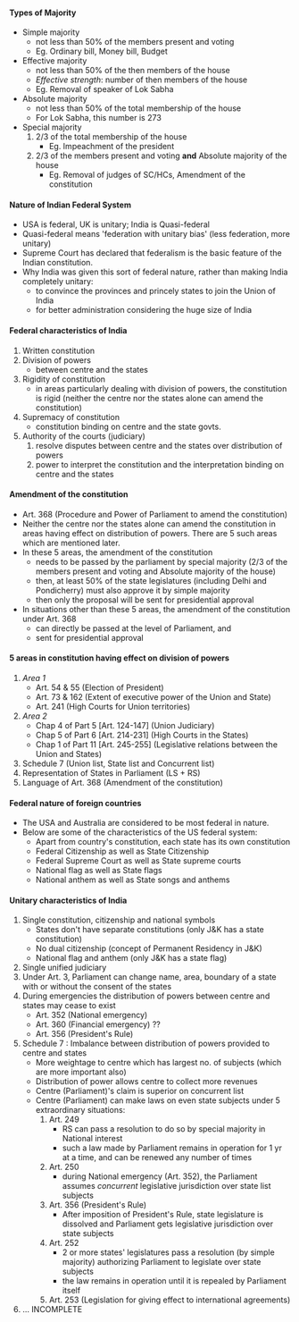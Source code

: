 
#### Types of Majority
* Simple majority
    - not less than 50% of the members present and voting
    - Eg. Ordinary bill, Money bill, Budget
* Effective majority
    - not less than 50% of the then members of the house
    - _Effective strength_: number of then members of the house
    - Eg. Removal of speaker of Lok Sabha
* Absolute majority
    - not less than 50% of the total membership of the house
    - For Lok Sabha, this number is 273
* Special majority
    1. 2/3 of the total membership of the house
        * Eg. Impeachment of the president
    2. 2/3 of the members present and voting __and__ Absolute majority of the house
        * Eg. Removal of judges of SC/HCs, Amendment of the constitution

#### Nature of Indian Federal System
* USA is federal, UK is unitary; India is Quasi-federal
* Quasi-federal means 'federation with unitary bias' (less federation, more unitary)
* Supreme Court has declared that federalism is the basic feature of the Indian constitution.
* Why India was given this sort of federal nature, rather than making India completely unitary:
    - to convince the provinces and princely states to join the Union of India
    - for better administration considering the huge size of India

#### Federal characteristics of India
1. Written constitution
2. Division of powers
    - between centre and the states
3. Rigidity of constitution
    - in areas particularly dealing with division of powers, the constitution is rigid (neither the centre nor the states alone can amend the constitution)
4. Supremacy of constitution
    - constitution binding on centre and the state govts.
5. Authority of the courts (judiciary)
    1. resolve disputes between centre and the states over distribution of powers
    2. power to interpret the constitution and the interpretation binding on centre and the states

#### Amendment of the constitution
* Art. 368 (Procedure and Power of Parliament to amend the constitution)
* Neither the centre nor the states alone can amend the constitution in areas having effect on distribution of powers. There are 5 such areas which are mentioned later.
* In these 5 areas, the amendment of the constitution
    - needs to be passed by the parliament by special majority (2/3 of the members present and voting and Absolute majority of the house)
    - then, at least 50% of the state legislatures (including Delhi and Pondicherry) must also approve it by simple majority
    - then only the proposal will be sent for presidential approval
* In situations other than these 5 areas, the amendment of the constitution under Art. 368
    - can directly be passed at the level of Parliament, and
    - sent for presidential approval

#### 5 areas in constitution having effect on division of powers
1. _Area 1_
    - Art. 54 & 55 (Election of President)
    - Art. 73 & 162 (Extent of executive power of the Union and State)
    - Art. 241 (High Courts for Union territories)
2. _Area 2_
    - Chap 4 of Part 5 [Art. 124-147] (Union Judiciary)
    - Chap 5 of Part 6 [Art. 214-231] (High Courts in the States)
    - Chap 1 of Part 11 [Art. 245-255] (Legislative relations between the Union and States)
3. Schedule 7 (Union list, State list and Concurrent list)
4. Representation of States in Parliament (LS + RS)
5. Language of Art. 368 (Amendment of the constitution)

#### Federal nature of foreign countries
* The USA and Australia are considered to be most federal in nature.
* Below are some of the characteristics of the US federal system:
    - Apart from country's constitution, each state has its own constitution
    - Federal Citizenship as well as State Citizenship
    - Federal Supreme Court as well as State supreme courts
    - National flag as well as State flags
    - National anthem as well as State songs and anthems

#### Unitary characteristics of India
1. Single constitution, citizenship and national symbols
    - States don't have separate constitutions (only J&K has a state constitution)
    - No dual citizenship (concept of Permanent Residency in J&K)
    - National flag and anthem (only J&K has a state flag)
2. Single unified judiciary
3. Under Art. 3, Parliament can change name, area, boundary of a state with or without the consent of the states
4. During emergencies the distribution of powers between centre and states may cease to exist
    - Art. 352 (National emergency)
    - Art. 360 (Financial emergency) ??
    - Art. 356 (President's Rule)
5. Schedule 7 : Imbalance between distribution of powers provided to centre and states
    - More weightage to centre which has largest no. of subjects (which are more important also)
    - Distribution of power allows centre to collect more revenues
    - Centre (Parliament)'s claim is superior on concurrent list
    - Centre (Parliament) can make laws on even state subjects under 5 extraordinary situations:
        1. Art. 249
            - RS can pass a resolution to do so by special majority in National interest
            - such a law made by Parliament remains in operation for 1 yr at a time, and can be renewed any number of times
        2. Art. 250
            - during National emergency (Art. 352), the Parliament assumes _concurrent_ legislative jurisdiction over state list subjects
        3. Art. 356 (President's Rule)
            - After imposition of President's Rule, state legislature is dissolved and Parliament gets legislative jurisdiction over state subjects
        4. Art. 252
            - 2 or more states' legislatures pass a resolution (by simple majority) authorizing Parliament to legislate over state subjects
            - the law remains in operation until it is repealed by Parliament itself
        5. Art. 253 (Legislation for giving effect to international agreements)
6. ... INCOMPLETE
